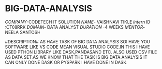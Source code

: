 # BIG-DATA-ANALYSIS
*COMPANY*-CODETECH IT SOLUTION
*NAME*- VAISHNAVI TIKLE
*Intern* ID :CT08RRK
*DOMAIN*- DATA ANALYST
*DURATION* -4 WEEKS
*MENTOR*-NEELA SANTOSH

#DESCRIPTION#
AS HAVE TASK OF BIG DATA ANALYSIS SOI HAVE YOU SOFTWARE LIKE VS CODE MEAN VISUAL STUDIO CODE.IN THIS I HAVE USED PTHON LIBRARY LIKE DASK,PANDASAND ETC.  ALSO USED CSV FILE AS DATA SET.AS WE KNOW THAT THE TASK IS BIG DATA ANALYSIS IT CAN ONLY DONE DASK OR PYSPARK  I HAVE DONE IN DASK.
